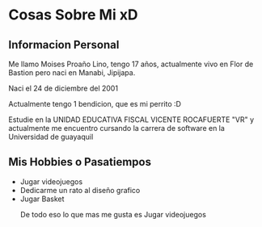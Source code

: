 <H1>Cosas Sobre Mi xD</H1>
<h2>Informacion Personal</h2> 

<P>Me llamo Moises Proaño Lino, tengo 17 años, actualmente vivo en Flor de Bastion pero naci en Manabi, Jipijapa.</p>
<P>Naci el 24 de diciembre del 2001</p>
<P>Actualmente tengo 1 bendicion, que es mi perrito :D</p>
<P>Estudie en la UNIDAD EDUCATIVA FISCAL VICENTE ROCAFUERTE "VR" y actualmente me encuentro cursando la carrera de software en la Universidad de guayaquil</p>
<h2>Mis Hobbies o Pasatiempos</h2> 
<ul>

<li type="diamond">Jugar videojuegos</li>

<li type="diamond">Dedicarme un rato al diseño grafico</li>

<li type="diamond">Jugar Basket</li>

<P>De todo eso lo que mas me gusta es Jugar videojuegos</p>

</ul>
</BODY>

</HTML>
